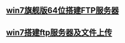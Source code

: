 ## [win7旗舰版64位搭建FTP服务器](https://blog.csdn.net/yumengzth/article/details/81381774)
## [win7搭建ftp服务器及文件上传](https://www.cnblogs.com/nygfcn1234/p/3600711.html)
